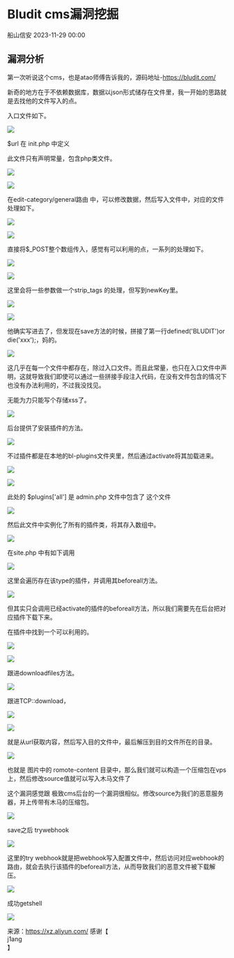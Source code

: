#  Bludit cms漏洞挖掘   
 船山信安   2023-11-29 00:00  
  
## 漏洞分析  
  
第一次听说这个cms，也是atao师傅告诉我的，源码地址-https://bludit.com/  
  
新奇的地方在于不依赖数据库，数据以json形式储存在文件里，我一开始的思路就是去找他的文件写入的点。  
  
入口文件如下。  
  
![](https://mmbiz.qpic.cn/mmbiz_png/7nIrJAgaibicO1SEzUIjMyjgnc5hNd2elXNNKQPJlOlXKSRQKaFdn5cb9ZwrZyGWc1zn623h3icMBGlmS0gGGJAtw/640?wx_fmt=png&from=appmsg "")  
  
$url 在 init.php 中定义  
  
此文件只有声明常量，包含php类文件。  
  
![](https://mmbiz.qpic.cn/mmbiz_png/7nIrJAgaibicO1SEzUIjMyjgnc5hNd2elXbv0VpsPiaHRRFAMKEAA53Exeeib1tNO166kV65ibVL6CDQzdfzC7vE9AA/640?wx_fmt=png&from=appmsg "")  
  
![](https://mmbiz.qpic.cn/mmbiz_png/7nIrJAgaibicO1SEzUIjMyjgnc5hNd2elXbdPlERBlUbtwRam3icvXzJdVibhp0dYBl3N7fhXcItQ0akMHYrC0YViaA/640?wx_fmt=png&from=appmsg "")  
  
在edit-category/general路由 中，可以修改数据，然后写入文件中，对应的文件处理如下。  
  
![](https://mmbiz.qpic.cn/mmbiz_png/7nIrJAgaibicO1SEzUIjMyjgnc5hNd2elXD6aclUgLmibUqN6JNDf81EyTQVUlfGq8pYer0SicL6WaicHaPxgTsKM5Q/640?wx_fmt=png&from=appmsg "")  
  
![](https://mmbiz.qpic.cn/mmbiz_png/7nIrJAgaibicO1SEzUIjMyjgnc5hNd2elXfmMMWdnLeTE8hJLWJkS422zibUNdkgNwjT6CctYibic8Mh6nxjRZ0vs6Q/640?wx_fmt=png&from=appmsg "")  
  
直接将$_POST整个数组传入，感觉有可以利用的点，一系列的处理如下。  
  
![](https://mmbiz.qpic.cn/mmbiz_png/7nIrJAgaibicO1SEzUIjMyjgnc5hNd2elXAswKyPD9jYliasP1ibyiaDyk7YHCcwkmbxTBNMAAM7PdIDicl1GMR3gxxw/640?wx_fmt=png&from=appmsg "")  
  
![](https://mmbiz.qpic.cn/mmbiz_png/7nIrJAgaibicO1SEzUIjMyjgnc5hNd2elXcRiatX8zfK9MlvXvdUrEZWglF6wurjolsKLQUYV8EnfVZ6gwhPlQ2zA/640?wx_fmt=png&from=appmsg "")  
  
这里会将一些参数做一个strip_tags 的处理，但写到newKey里。  
  
![](https://mmbiz.qpic.cn/mmbiz_png/7nIrJAgaibicO1SEzUIjMyjgnc5hNd2elXSwVvv6iagZ7qUm2tNlXo5xahFbL7pQs0UjQVibcMVWPypvaHNa45Rn8g/640?wx_fmt=png&from=appmsg "")  
  
![](https://mmbiz.qpic.cn/mmbiz_png/7nIrJAgaibicO1SEzUIjMyjgnc5hNd2elXNWbVGEpsaaTMLs3YplMmOlibbgFFaMtQCeUQ6OuhmdmrYUC8MM3ibbeA/640?wx_fmt=png&from=appmsg "")  
  
他确实写进去了，但发现在save方法的时候，拼接了第一行defined('BLUDIT')or die('xxx');，妈的。  
  
![](https://mmbiz.qpic.cn/mmbiz_png/7nIrJAgaibicO1SEzUIjMyjgnc5hNd2elXBAOo5vrjt25fEia5BQepV5pCiaXy8qI5rnkfoLc9WArYNylhVia7gLUNw/640?wx_fmt=png&from=appmsg "")  
  
这几乎在每一个文件中都存在，除过入口文件。而且此常量，也只在入口文件中声明，这就导致我们即使可以通过一些拼接手段注入代码，在没有文件包含的情况下也没有办法利用的，不过我没找见。  
  
无能为力只能写个存储xss了。  
  
![](https://mmbiz.qpic.cn/mmbiz_png/7nIrJAgaibicO1SEzUIjMyjgnc5hNd2elXLuUEtu16rBeNeCdDBLLkHvvibqKewNvwNL3xib4dvRjv4xWAqiaVlu2yQ/640?wx_fmt=png&from=appmsg "")  
  
后台提供了安装插件的方法。  
  
![](https://mmbiz.qpic.cn/mmbiz_png/7nIrJAgaibicO1SEzUIjMyjgnc5hNd2elXfJRquJUuOdgLtBCjjWlyIcnILbWgB2UwnBaMicKfLxhwplk6T3Uia7GQ/640?wx_fmt=png&from=appmsg "")  
  
不过插件都是在本地的bl-plugins文件夹里，然后通过activate将其加载进来。  
  
![](https://mmbiz.qpic.cn/mmbiz_png/7nIrJAgaibicO1SEzUIjMyjgnc5hNd2elXpfshiacrWy0d6RqYyXWwNjxQVB0QS03ujKZtE26ocZsdYHU0qxwMK8w/640?wx_fmt=png&from=appmsg "")  
  
![](https://mmbiz.qpic.cn/mmbiz_png/7nIrJAgaibicO1SEzUIjMyjgnc5hNd2elXnE6Yc23Y5gpmy3vOPfMM9QS6wgpziciaUiayNzMTs9Sib653hNCpoH7bJQ/640?wx_fmt=png&from=appmsg "")  
  
此处的 $plugins['all'] 是 admin.php 文件中包含了 这个文件  
  
![](https://mmbiz.qpic.cn/mmbiz_png/7nIrJAgaibicO1SEzUIjMyjgnc5hNd2elXZShoNfIchVXwfwwPxOB1muk3EWJg1SA8YS3rYiaByQ1K9peiamPRPTYQ/640?wx_fmt=png&from=appmsg "")  
  
然后此文件中实例化了所有的插件类，将其存入数组中。  
  
![](https://mmbiz.qpic.cn/mmbiz_png/7nIrJAgaibicO1SEzUIjMyjgnc5hNd2elXxpex9AdWGhXP9UjkicfWHK8RutsAiahywceSB6jdeEkzribxU3shPLZEw/640?wx_fmt=png&from=appmsg "")  
  
在site.php 中有如下调用  
  
![](https://mmbiz.qpic.cn/mmbiz_png/7nIrJAgaibicO1SEzUIjMyjgnc5hNd2elXPHksb1f5zv2FEUyy8lX7XCwCicPDhvPk30LiatJic4YKKJxT9icwcEo0Ig/640?wx_fmt=png&from=appmsg "")  
  
这里会遍历存在该type的插件，并调用其beforeall方法。  
  
![](https://mmbiz.qpic.cn/mmbiz_png/7nIrJAgaibicO1SEzUIjMyjgnc5hNd2elXcMXHFTmfMLU1r0iaXBYrHCKRRUVDU9qicEm83nia6KrH07KkuuQpSIrVw/640?wx_fmt=png&from=appmsg "")  
  
但其实只会调用已经activate的插件的beforeall方法，所以我们需要先在后台把对应插件下载下来。  
  
在插件中找到一个可以利用的。  
  
![](https://mmbiz.qpic.cn/mmbiz_png/7nIrJAgaibicO1SEzUIjMyjgnc5hNd2elXbcczPxiadpXhO9FtSCPXwnXmpyrd26PV43vNdMDBdelV0CyXE1BTibfQ/640?wx_fmt=png&from=appmsg "")  
  
![](https://mmbiz.qpic.cn/mmbiz_png/7nIrJAgaibicO1SEzUIjMyjgnc5hNd2elXUKPvR4hxjYgOT6NYX3icQAX4Ria5yaJWLtglWTCCaicJRxbMeRhk6fib0w/640?wx_fmt=png&from=appmsg "")  
  
跟进downloadfiles方法。  
  
![](https://mmbiz.qpic.cn/mmbiz_png/7nIrJAgaibicO1SEzUIjMyjgnc5hNd2elXia50ictH1WKjicmqj2t69iad2xPKr2f7Yia8ZdP9S3Mm9TbwLmk9Qt0at1w/640?wx_fmt=png&from=appmsg "")  
  
跟进TCP::download，  
  
![](https://mmbiz.qpic.cn/mmbiz_png/7nIrJAgaibicO1SEzUIjMyjgnc5hNd2elXj67I2JsuWLV4Tvr9x9iaqcEdpiavusybzy3lJOlgXWeUnzqgyIEU0kbw/640?wx_fmt=png&from=appmsg "")  
  
![](https://mmbiz.qpic.cn/mmbiz_png/7nIrJAgaibicO1SEzUIjMyjgnc5hNd2elXnRMl6M0xqn7BibaNIiblxkz21YQwt6iaN5Zupb50iafHxXKZzCWYcIfa8w/640?wx_fmt=png&from=appmsg "")  
  
就是从url获取内容，然后写入目的文件中，最后解压到目的文件所在的目录。  
  
![](https://mmbiz.qpic.cn/mmbiz_png/7nIrJAgaibicO1SEzUIjMyjgnc5hNd2elXdxoGD1rOWK1QSvx1RUsY5g2EY1eGkBKTfSQYYmfiadzEezBrDKlAF3g/640?wx_fmt=png&from=appmsg "")  
  
也就是 图片中的 romote-content 目录中，那么我们就可以构造一个压缩包在vps上，然后修改source值就可以写入木马文件了  
  
这个漏洞感觉跟 极致cms后台的一个漏洞很相似。修改source为我们的恶意服务器，并上传带有木马的压缩包。  
  
![](https://mmbiz.qpic.cn/mmbiz_png/7nIrJAgaibicO1SEzUIjMyjgnc5hNd2elXvrsKLBtKqmT61IDPZhFhzzH8Eicyib8NfR2TibFOUeEDjN9bP5NKJ1miaA/640?wx_fmt=png&from=appmsg "")  
  
save之后 trywebhook  
  
![](https://mmbiz.qpic.cn/mmbiz_png/7nIrJAgaibicO1SEzUIjMyjgnc5hNd2elXtibAI7IVBLIhgL61hPPtbkhDcOcONnjj0skYKfgOJ0LicmLWo86O3hNg/640?wx_fmt=png&from=appmsg "")  
  
这里的try webhook就是把webhook写入配置文件中，然后访问对应webhook的路由，就会去执行该插件的beforeall方法，从而导致我们的恶意文件被下载解压。  
  
![](https://mmbiz.qpic.cn/mmbiz_png/7nIrJAgaibicO1SEzUIjMyjgnc5hNd2elXIra0kHiaibjT0eOH9rI3WNPeKgbatwIDiaRBQlWdmMH4YMXiciadBiaOe1Zw/640?wx_fmt=png&from=appmsg "")  
  
成功getshell  
  
![](https://mmbiz.qpic.cn/mmbiz_png/7nIrJAgaibicO1SEzUIjMyjgnc5hNd2elX3LP11GWsD2Ql2h1oEWt6LSZ3ghOcAVyUM7xIdFdaJ5u4WxGWgY5Isg/640?wx_fmt=png&from=appmsg "")  
  
来源：https://xz.aliyun.com/ 感谢【  
j1ang  
】  
  
  
